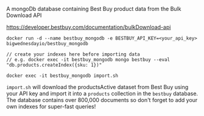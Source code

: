 A mongoDb database containing Best Buy product data from the Bulk Download API

https://developer.bestbuy.com/documentation/bulkDownload-api

```
docker run -d --name bestbuy_mongodb -e BESTBUY_API_KEY=<your_api_key> bigwednesdayio/bestbuy_mongodb

// create your indexes here before importing data
// e.g. docker exec -it bestbuy_mongodb mongo bestbuy --eval "db.products.createIndex({sku: 1})"

docker exec -it bestbuy_mongodb import.sh
```


`import.sh` will download the productsActive dataset from Best Buy using your API key and import it into a `products` collection in the `bestbuy` database. The database contains over 800,000 documents so don't forget to add your own indexes for super-fast queries!
